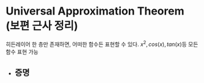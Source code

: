 # Universal Approximation Theorem (보편 근사 정리)
히든레이어 한 층만 존재하면, 어떠한 함수든 표현할 수 있다. 
$x^2, cos(x), tan(x)$등 모든 함수 표현 가능

- 증명
	- 